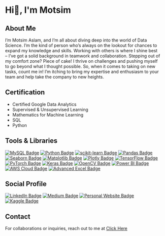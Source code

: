 # Hi👋, I'm Motsim
## About Me

I’m Motsim Aslam, and I’m all about diving deep into the world of Data Science. I’m the kind of person who’s always on the lookout for chances to expand my knowledge and skills. Working with others is where I shine best – I’ve got a solid background in teamwork and collaboration. Stepping out of my comfort zone? Piece of cake! I thrive on challenges and pushing myself to go beyond what I thought possible. So, when it comes to taking on new tasks, count me in! I’m itching to bring my expertise and enthusiasm to your team and help take the company to new heights.
## Certification
- Certified Google Data Analytics
- Supervised & Unsupervised Learning
- Mathematics for Machine Learning
 - SQL
 - Python

## Tools & Libraries
[![MySQL Badge](https://img.shields.io/badge/MySQL-%23E74C3C.svg?style=for-the-badge&logo=mysql&logoColor=white)](https://www.mysql.com/)  [![Python Badge](https://img.shields.io/badge/Python-%2314354C.svg?style=for-the-badge&logo=python&logoColor=white)](https://www.python.org/)  [![scikit-learn Badge](https://img.shields.io/badge/scikit--learn-%23F7931E.svg?style=for-the-badge&logo=scikit-learn&logoColor=white)](https://scikit-learn.org/)  [![Pandas Badge](https://img.shields.io/badge/Pandas-%23150458.svg?style=for-the-badge&logo=pandas&logoColor=white)](https://pandas.pydata.org/)  [![Seaborn Badge](https://img.shields.io/badge/Seaborn-%230C55A5.svg?style=for-the-badge&logo=python&logoColor=white)](https://seaborn.pydata.org/) [![Matplotlib Badge](https://img.shields.io/badge/Matplotlib-%23FF9633.svg?style=for-the-badge&logo=python&logoColor=white)](https://matplotlib.org/)  [![Plotly Badge](https://img.shields.io/badge/Plotly-%233B4D98.svg?style=for-the-badge&logo=plotly&logoColor=white)](https://plotly.com/)  [![TensorFlow Badge](https://img.shields.io/badge/TensorFlow-%23FF6F00.svg?style=for-the-badge&logo=tensorflow&logoColor=white)](https://www.tensorflow.org/)  [![PyTorch Badge](https://img.shields.io/badge/PyTorch-%23EE4C2C.svg?style=for-the-badge&logo=pytorch&logoColor=white)](https://pytorch.org/) [![Keras Badge](https://img.shields.io/badge/Keras-%23D00000.svg?style=for-the-badge&logo=keras&logoColor=white)](https://keras.io/)  [![OpenCV Badge](https://img.shields.io/badge/OpenCV-%235C3EE8.svg?style=for-the-badge&logo=opencv&logoColor=white)](https://opencv.org/) [![Power BI Badge](https://img.shields.io/badge/Power%20BI-F2C811.svg?style=for-the-badge&logo=Power%20BI&logoColor=white)](https://powerbi.microsoft.com/) [![AWS Cloud Badge](https://img.shields.io/badge/AWS%20Cloud-FF9900.svg?style=for-the-badge&logo=Amazon%20AWS&logoColor=white)](https://aws.amazon.com/) [![Advanced Excel Badge](https://img.shields.io/badge/Advanced%20Excel-217346.svg?style=for-the-badge&logo=Microsoft%20Excel&logoColor=white)](https://support.microsoft.com/en-us/excel)


## Social Profile
[![LinkedIn Badge](https://img.shields.io/badge/LinkedIn-0077B5.svg?style=for-the-badge&logo=LinkedIn&logoColor=white)](https://www.linkedin.com/in/your-link)
[![Medium Badge](https://img.shields.io/badge/Medium-12100E.svg?style=for-the-badge&logo=Medium&logoColor=white)](https://medium.com/@your-link)
[![Personal Website Badge](https://img.shields.io/badge/Personal%20Website-000000.svg?style=for-the-badge&logo=About.me&logoColor=white)](https://yourpersonalwebsite.com)
[![Kaggle Badge](https://img.shields.io/badge/Kaggle-20BEFF.svg?style=for-the-badge&logo=Kaggle&logoColor=white)](https://www.kaggle.com/motsimaslam)


## Contact
For collaborations or inquiries, reach out to me at [Click Here](mailto:mutasim.lion786@gmail.com)

<!---
MotsimAslam/MotsimAslam is a ✨ special ✨ repository because its `README.md` (this file) appears on your GitHub profile.
You can click the Preview link to take a look at your changes.
--->
